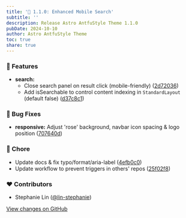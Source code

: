```yaml
---
title: '🔎 1.1.0: Enhanced Mobile Search'
subtitle: ''
description: Release Astro AntfuStyle Theme 1.1.0
pubDate: 2024-10-10
author: Astro AntfuStyle Theme
toc: true
share: true
---
```


### 🚀 Features

- **search:**
  - Close search panel on result click (mobile-friendly) ([2d72036](https://github.com/lin-stephanie/astro-antfustyle-theme/commit/2d72036))
  - Add isSearchable to control content indexing in `StandardLayout` (default false) ([d37c8c1](https://github.com/lin-stephanie/astro-antfustyle-theme/commit/d37c8c1))

### 🐞 Bug Fixes

- **responsive:** Adjust 'rose' background, navbar icon spacing & logo position ([707640d](https://github.com/lin-stephanie/astro-antfustyle-theme/commit/707640d))

### 🏡 Chore

- Update docs & fix typo/format/aria-label ([4efb0c0](https://github.com/lin-stephanie/astro-antfustyle-theme/commit/4efb0c0))
- Update workflow to prevent triggers in others' repos ([25f02f8](https://github.com/lin-stephanie/astro-antfustyle-theme/commit/25f02f8))

### ❤️ Contributors

- Stephanie Lin ([@lin-stephanie](http://github.com/lin-stephanie))

[View changes on GitHub](https://github.com/lin-stephanie/astro-antfustyle-theme/compare/1.0.0...1.1.0)

